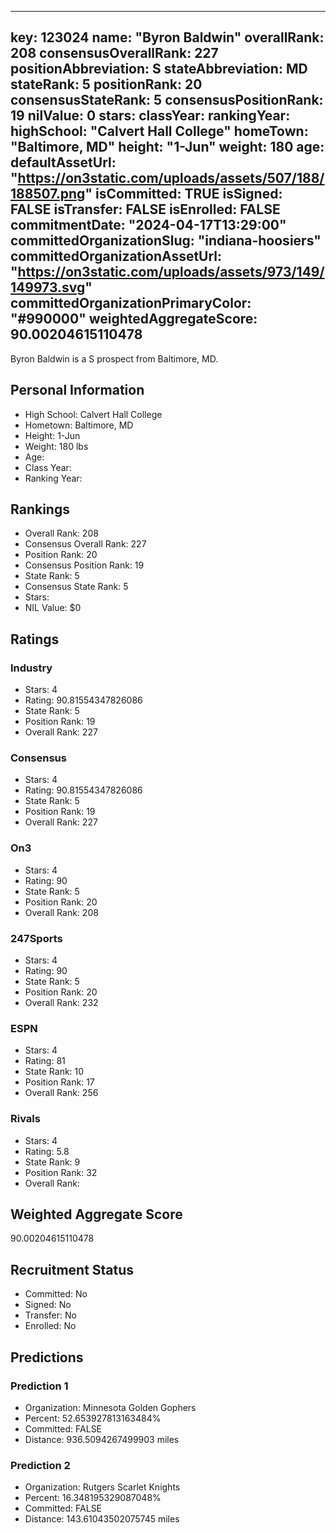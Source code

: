 ---
  key: 123024
  name: "Byron Baldwin"
  overallRank: 208
  consensusOverallRank: 227
  positionAbbreviation: S
  stateAbbreviation: MD
  stateRank: 5
  positionRank: 20
  consensusStateRank: 5
  consensusPositionRank: 19
  nilValue: 0
  stars: 
  classYear: 
  rankingYear: 
  highSchool: "Calvert Hall College"
  homeTown: "Baltimore, MD"
  height: "1-Jun"
  weight: 180
  age: 
  defaultAssetUrl: "https://on3static.com/uploads/assets/507/188/188507.png"
  isCommitted: TRUE
  isSigned: FALSE
  isTransfer: FALSE
  isEnrolled: FALSE
  commitmentDate: "2024-04-17T13:29:00"
  committedOrganizationSlug: "indiana-hoosiers"
  committedOrganizationAssetUrl: "https://on3static.com/uploads/assets/973/149/149973.svg"
  committedOrganizationPrimaryColor: "#990000"
  weightedAggregateScore: 90.00204615110478
  ---
  
  Byron Baldwin is a S prospect from Baltimore, MD.
  
  ## Personal Information
  - High School: Calvert Hall College
  - Hometown: Baltimore, MD
  - Height: 1-Jun
  - Weight: 180 lbs
  - Age: 
  - Class Year: 
  - Ranking Year: 
  
  ## Rankings
  - Overall Rank: 208
  - Consensus Overall Rank: 227
  - Position Rank: 20
  - Consensus Position Rank: 19
  - State Rank: 5
  - Consensus State Rank: 5
  - Stars: 
  - NIL Value: $0
  
  ## Ratings
  
  ### Industry
  - Stars: 4
  - Rating: 90.81554347826086
  - State Rank: 5
  - Position Rank: 19
  - Overall Rank: 227
  
  ### Consensus
  - Stars: 4
  - Rating: 90.81554347826086
  - State Rank: 5
  - Position Rank: 19
  - Overall Rank: 227
  
  ### On3
  - Stars: 4
  - Rating: 90
  - State Rank: 5
  - Position Rank: 20
  - Overall Rank: 208
  
  ### 247Sports
  - Stars: 4
  - Rating: 90
  - State Rank: 5
  - Position Rank: 20
  - Overall Rank: 232
  
  ### ESPN
  - Stars: 4
  - Rating: 81
  - State Rank: 10
  - Position Rank: 17
  - Overall Rank: 256
  
  ### Rivals
  - Stars: 4
  - Rating: 5.8
  - State Rank: 9
  - Position Rank: 32
  - Overall Rank: 
  
  ## Weighted Aggregate Score
  90.00204615110478
  
  ## Recruitment Status
  - Committed: No
  - Signed: No
  - Transfer: No
  - Enrolled: No
  
  
  
  ## Predictions
  
  ### Prediction 1
  - Organization: Minnesota Golden Gophers
  - Percent: 52.653927813163484%
  - Committed: FALSE
  - Distance: 936.5094267499903 miles
  
  ### Prediction 2
  - Organization: Rutgers Scarlet Knights
  - Percent: 16.348195329087048%
  - Committed: FALSE
  - Distance: 143.61043502075745 miles
  